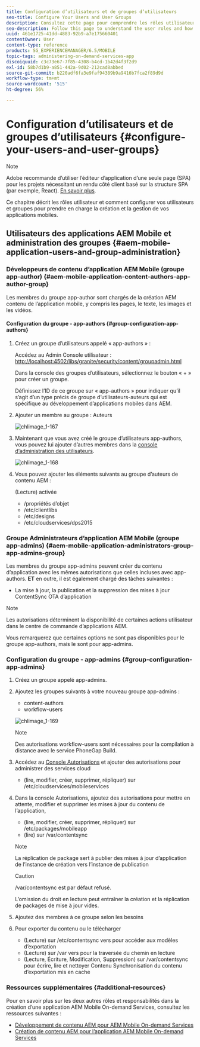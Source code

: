 ```yaml
---
title: Configuration d’utilisateurs et de groupes d’utilisateurs
seo-title: Configure Your Users and User Groups
description: Consultez cette page pour comprendre les rôles utilisateur et comment configurer vos utilisateurs et groupes afin de prendre en charge la création et la gestion de votre application mobile On-Demand Services.
seo-description: Follow this page to understand the user roles and how to configure your users and groups to support the authoring and mangement of your mobile On-Demand services app.
uuid: 461e1725-41dd-4883-92b9-a7e175660401
contentOwner: User
content-type: reference
products: SG_EXPERIENCEMANAGER/6.5/MOBILE
topic-tags: administering-on-demand-services-app
discoiquuid: c3c73e67-7f85-4308-b4cd-1b42d4f3f2d9
exl-id: 58b7d1b9-a851-442a-9d02-212cad8abbed
source-git-commit: b220adf6fa3e9faf94389b9a9416b7fca2f89d9d
workflow-type: tm+mt
source-wordcount: '515'
ht-degree: 56%

---
```


# Configuration d’utilisateurs et de groupes d’utilisateurs {#configure-your-users-and-user-groups}

>[!NOTE]
>
>Adobe recommande d’utiliser l’éditeur d’application d’une seule page (SPA) pour les projets nécessitant un rendu côté client basé sur la structure SPA (par exemple, React). [En savoir plus](/help/sites-developing/spa-overview.md).

Ce chapitre décrit les rôles utilisateur et comment configurer vos utilisateurs et groupes pour prendre en charge la création et la gestion de vos applications mobiles.

## Utilisateurs des applications AEM Mobile et administration des groupes {#aem-mobile-application-users-and-group-administration}

### Développeurs de contenu d’application AEM Mobile (groupe app-author) {#aem-mobile-application-content-authors-app-author-group}

Les membres du groupe app-author sont chargés de la création AEM contenu de l’application mobile, y compris les pages, le texte, les images et les vidéos.

#### Configuration du groupe - app-authors {#group-configuration-app-authors}

1. Créez un groupe d’utilisateurs appelé « app-authors » :

   Accédez au Admin Console utilisateur : [http://localhost:4502/libs/granite/security/content/groupadmin.html](http://localhost:4502/libs/granite/security/content/groupadmin.html)

   Dans la console des groupes d’utilisateurs, sélectionnez le bouton « + » pour créer un groupe.

   Définissez l’ID de ce groupe sur « app-authors » pour indiquer qu’il s’agit d’un type précis de groupe d’utilisateurs-auteurs qui est spécifique au développement d’applications mobiles dans AEM.

1. Ajouter un membre au groupe : Auteurs

   ![chlimage_1-167](assets/chlimage_1-167.png)

1. Maintenant que vous avez créé le groupe d’utilisateurs app-authors, vous pouvez lui ajouter d’autres membres dans la [console d’administration des utilisateurs](http://localhost:4502/libs/granite/security/content/useradmin.md).

   ![chlimage_1-168](assets/chlimage_1-168.png)

1. Vous pouvez ajouter les éléments suivants au groupe d’auteurs de contenu AEM :

   (Lecture) activée

   * /propriétés d’objet
   * /etc/clientlibs
   * /etc/designs
   * /etc/cloudservices/dps2015

### Groupe Administrateurs d’application AEM Mobile (groupe app-admins) {#aem-mobile-application-administrators-group-app-admins-group}

Les membres du groupe app-admins peuvent créer du contenu d’application avec les mêmes autorisations que celles incluses avec app-authors. **ET** en outre, il est également chargé des tâches suivantes :

* La mise à jour, la publication et la suppression des mises à jour ContentSync OTA d’application

>[!NOTE]
>
>Les autorisations déterminent la disponibilité de certaines actions utilisateur dans le centre de commande d’applications AEM.
>
>Vous remarquerez que certaines options ne sont pas disponibles pour le groupe app-authors, mais le sont pour app-admins.

### Configuration du groupe - app-admins {#group-configuration-app-admins}

1. Créez un groupe appelé app-admins.
1. Ajoutez les groupes suivants à votre nouveau groupe app-admins :

   * content-authors
   * workflow-users

   ![chlimage_1-169](assets/chlimage_1-169.png)

   >[!NOTE]
   >
   >Des autorisations workflow-users sont nécessaires pour la compilation à distance avec le service PhoneGap Build.

1. Accédez au [Console Autorisations](http://localhost:4502/useradmin) et ajouter des autorisations pour administrer des services cloud

   * (lire, modifier, créer, supprimer, répliquer) sur /etc/cloudservices/mobileservices

1. Dans la console Autorisations, ajoutez des autorisations pour mettre en attente, modifier et supprimer les mises à jour du contenu de l’application,

   * (lire, modifier, créer, supprimer, répliquer) sur /etc/packages/mobileapp
   * (lire) sur /var/contentsync

   >[!NOTE]
   >
   >La réplication de package sert à publier des mises à jour d’application de l’instance de création vers l’instance de publication

   >[!CAUTION]
   >
   >/var/contentsync est par défaut refusé.
   >
   >L’omission du droit en lecture peut entraîner la création et la réplication de packages de mise à jour vides.

1. Ajoutez des membres à ce groupe selon les besoins
1. Pour exporter du contenu ou le télécharger

   * (Lecture) sur /etc/contentsync vers pour accéder aux modèles d’exportation
   * (Lecture) sur /var vers pour la traversée du chemin en lecture
   * (Lecture, Écriture, Modification, Suppression) sur /var/contentsync pour écrire, lire et nettoyer Contenu Synchronisation du contenu d’exportation mis en cache

### Ressources supplémentaires {#additional-resources}

Pour en savoir plus sur les deux autres rôles et responsabilités dans la création d’une application AEM Mobile On-demand Services, consultez les ressources suivantes :

* [Développement de contenu AEM pour AEM Mobile On-demand Services](/help/mobile/aem-mobile-on-demand.md)
* [Création de contenu AEM pour l’application AEM Mobile On-demand Services](/help/mobile/mobile-apps-ondemand.md)
